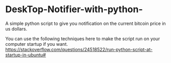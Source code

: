 # DeskTop-Notifier-with-python-

A simple python script to give you notification on the current bitcoin price in us dollars.

You can use the following techniques here to make the script run on your computer startup if you want.
https://stackoverflow.com/questions/24518522/run-python-script-at-startup-in-ubuntu#